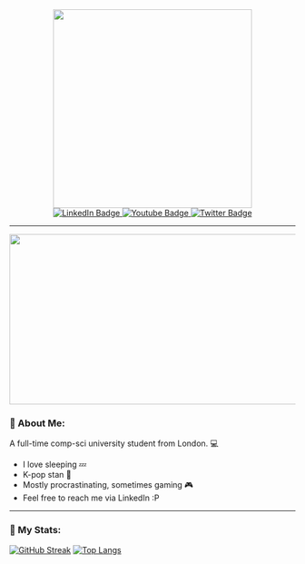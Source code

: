 <div id="header" align="center">
  <img src="https://media1.tenor.com/m/vMS8fFQR0OAAAAAd/anime-computer.gif" width="350"/>
</div>

<div id="badges" align="center">
  <a href="https://www.linkedin.com/in/alexandra-maria-paraschiv-b66aa42a5/">
    <img src="https://img.shields.io/badge/LinkedIn-blue?style=for-the-badge&logo=linkedin&logoColor=white" alt="LinkedIn Badge"/>
  </a>
  <a href="https://www.youtube.com/@almapar">
    <img src="https://img.shields.io/badge/YouTube-red?style=for-the-badge&logo=youtube&logoColor=white" alt="Youtube Badge"/>
  </a>
  <a href="https://x.com/almapar2">
    <img src="https://img.shields.io/badge/Twitter-blue?style=for-the-badge&logo=x&logoColor=white" alt="Twitter Badge"/>
  </a>
</div>
<div id="views" align="center">
  <img src="https://komarev.com/ghpvc/?username=almapar&style=flat-square&color=blue" alt=""/>
</div>

---

<div align="center">
  <img src="https://i.pinimg.com/originals/97/02/a9/9702a93a11c0c0df57564ec1fafe374d.gif" width="600" height="300"/>
</div>

### 💜 About Me:
A full-time comp-sci university student from London. 💻
- I love sleeping :zzz:
- K-pop stan 🎵
- Mostly procrastinating, sometimes gaming 🎮
- Feel free to reach me via LinkedIn :P

---

### 🤍 My Stats:
[![GitHub Streak](http://github-readme-streak-stats.herokuapp.com?user=almapar&theme=dark&background=000000)](https://git.io/streak-stats) 
[![Top Langs](https://github-readme-stats.vercel.app/api/top-langs/?username=almapar)](https://github.com/anuraghazra/github-readme-stats)

